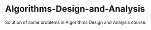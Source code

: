 # Algorithms-Design-and-Analysis
Solution of some problems in Algorithms Design and Analysis course.
